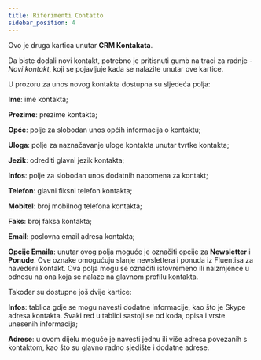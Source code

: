 ```yaml
---
title: Riferimenti Contatto
sidebar_position: 4
---
```


Ovo je druga kartica unutar **CRM Kontakata**.

Da biste dodali novi kontakt, potrebno je pritisnuti gumb na traci za radnje - *Novi kontakt*, koji se pojavljuje kada se nalazite unutar ove kartice.

U prozoru za unos novog kontakta dostupna su sljedeća polja:  

**Ime**: ime kontakta;

**Prezime**: prezime kontakta; 

**Opće**: polje za slobodan unos općih informacija o kontaktu; 

**Uloga**: polje za naznačavanje uloge kontakta unutar tvrtke kontakta; 

**Jezik**: odrediti glavni jezik kontakta; 

**Infos**: polje za slobodan unos dodatnih napomena za kontakt; 

**Telefon**: glavni fiksni telefon kontakta; 

**Mobitel**: broj mobilnog telefona kontakta; 

**Faks**: broj faksa kontakta; 

**Email**: poslovna email adresa kontakta; 

**Opcije Emaila**: unutar ovog polja moguće je označiti opcije za **Newsletter** i **Ponude**. Ove oznake omogućuju slanje newslettera i ponuda iz Fluentisa za navedeni kontakt. Ova polja mogu se označiti istovremeno ili naizmjence u odnosu na ona koja se nalaze na glavnom profilu kontakta.

Također su dostupne još dvije kartice:

**Infos**: tablica gdje se mogu navesti dodatne informacije, kao što je Skype adresa kontakta. Svaki red u tablici sastoji se od koda, opisa i vrste unesenih informacija; 

**Adrese**: u ovom dijelu moguće je navesti jednu ili više adresa povezanih s kontaktom, kao što su glavno radno sjedište i dodatne adrese.

